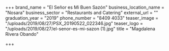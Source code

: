 +++
brand_name = "El Señor es Mi Buen Sazón"
business_location_name = "Nosara"
business_sector = "Restaurants and Catering"
external_url = ""
graduation_year = "2019"
phone_number = "8409 4033"
teaser_image = "/uploads/2019/08/27/PSX_20190522_022346.jpg"
teaser_logo = "/uploads/2019/08/27/el-senor-es-mi-sazon (1).jpg"
title = "Magdalena Rivera Obando"

+++
